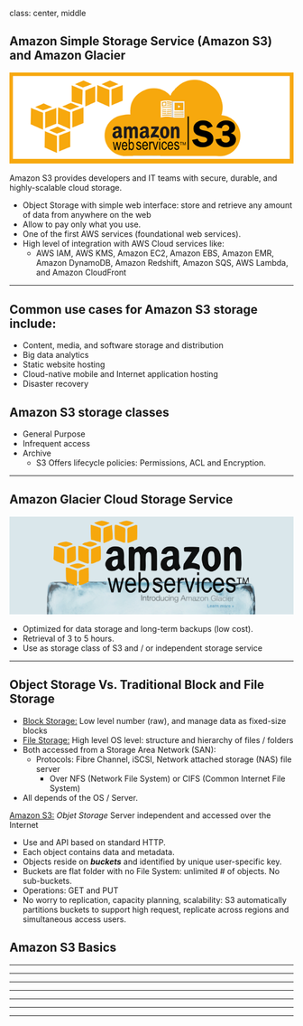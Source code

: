 

class: center, middle

## Amazon Simple Storage Service (Amazon S3) and Amazon Glacier

![Default-aligned image](figures/Chapter02-S3.PNG)

Amazon S3 provides developers and IT teams with secure, durable, and highly-scalable cloud
storage.
- Object Storage with simple web interface:  store and retrieve any amount of data from anywhere on the web
- Allow to pay only what you use.
- One of the first AWS services (foundational web services).
- High level of integration with AWS Cloud services like:
   - AWS IAM, AWS KMS, Amazon EC2, Amazon EBS, Amazon EMR, Amazon DynamoDB, Amazon Redshift,
Amazon SQS, AWS Lambda, and Amazon CloudFront

---

## Common use cases for Amazon S3 storage include:
- Content, media, and software storage and distribution
- Big data analytics
- Static website hosting
- Cloud-native mobile and Internet application hosting
- Disaster recovery

## Amazon S3 storage classes
- General Purpose
- Infrequent access
- Archive
  - S3 Offers lifecycle policies: Permissions, ACL and Encryption.

---

## Amazon Glacier Cloud Storage Service
![Default-aligned image](figures/Chapter02-Glacier.PNG)


- Optimized for data storage and long-term backups (low cost).
- Retrieval of 3 to 5 hours.
- Use as storage class of S3 and / or independent storage service

---
## Object Storage Vs. Traditional Block and File Storage

- <u>Block Storage:</u> Low  level number (raw), and manage data as fixed-size blocks
- <u>File Storage:</u> High level OS level: structure and hierarchy of files / folders
- Both accessed from a Storage Area Network (SAN):
  - Protocols: Fibre Channel, iSCSI, Network attached storage (NAS) file server
    - Over NFS (Network File System) or CIFS (Common Internet File System)
- All depends of the OS / Server.

 <u>Amazon S3:</u>
<i>Objet Storage</i> Server independent and accessed over the Internet
  - Use and API based on standard HTTP.
  - Each object contains data and metadata.
  - Objects reside on <b><i>buckets</i></b> and identified by unique user-specific key.
  - Buckets are flat folder with no File System: unlimited # of objects. No sub-buckets.
  - Operations: GET and PUT
  - No worry to replication, capacity planning, scalability: S3 automatically partitions buckets to support high request, replicate across regions and simultaneous access users.

## Amazon S3 Basics



---


---



---




---



---



---




---
